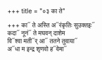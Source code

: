 +++
title = "०३ का ते"

+++
का᳓ ते अस्ति अ᳓रंकृतिः सुउक्तइः᳓  
कदा᳓ नूनं᳓ ते मघवन् दाशेम  
वि᳓श्वा मती᳓र् आ᳓ ततने तुवाया᳓  
अ᳓धा म इन्द्र शृणवो ह᳓वेमा᳓